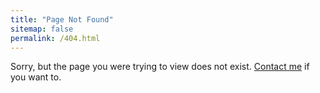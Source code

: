 ```yaml
---
title: "Page Not Found"
sitemap: false
permalink: /404.html
---
```


Sorry, but the page you were trying to view does not exist. [Contact me](mailto:xiongkezheng@stu.xmu.edu.cn) if you want to.
